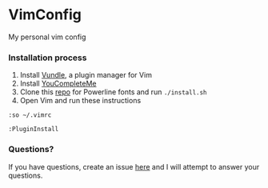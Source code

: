 # VimConfig
My personal vim config

### Installation process
1. Install [Vundle](https://github.com/VundleVim/Vundle.Vim#quick-start), a plugin manager for Vim
1. Install [YouCompleteMe](http://valloric.github.io/YouCompleteMe/#installation)
2. Clone this [repo](https://github.com/powerline/fonts) for Powerline fonts and run `./install.sh`
3. Open Vim and run these instructions
```
:so ~/.vimrc
```
```
:PluginInstall
```

### Questions?
If you have questions, create an issue [here](https://github.com/pastorsj/VimConfig/issues) and I will attempt to answer your questions.
